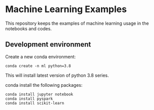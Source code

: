 # Machine Learning Examples

This repository keeps the examples of machine learning usage in the notebooks and codes.

## Development environment

Create a new conda environment: 

`conda create -n ml python=3.8`

This will install latest version of python 3.8 series.

conda install the following packages:

```
conda install jupyter notebook
conda install pyspark
conda install scikit-learn
```



